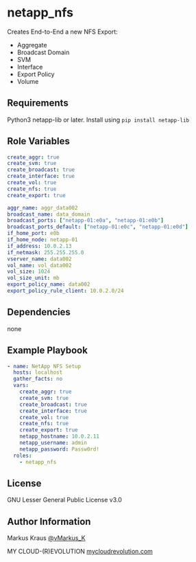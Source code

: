netapp_nfs
=========

Creates End-to-End a new NFS Export:

* Aggregate
* Broadcast Domain
* SVM
* Interface
* Export Policy 
* Volume

Requirements
------------

Python3 netapp-lib or later. Install using ```pip install netapp-lib```

Role Variables
--------------

```yaml
create_aggr: true
create_svm: true
create_broadcast: true
create_interface: true
create_vol: true
create_nfs: true
create_export: true

aggr_name: aggr_data002
broadcast_name: data_domain
broadcast_ports: ["netapp-01:e0a", "netapp-01:e0b"]
broadcast_ports_default: ["netapp-01:e0c", "netapp-01:e0d"]
if_home_port: e0b
if_home_node: netapp-01
if_address: 10.0.2.13
if_netmask: 255.255.255.0
vserver_name: data002
vol_name: vol_data002
vol_size: 1024
vol_size_unit: mb
export_policy_name: data002
export_policy_rule_client: 10.0.2.0/24
```

Dependencies
------------

none

Example Playbook
----------------

```yaml
- name: NetApp NFS Setup
  hosts: localhost
  gather_facts: no
  vars:
    create_aggr: true
    create_svm: true
    create_broadcast: true
    create_interface: true
    create_vol: true
    create_nfs: true
    create_export: true
    netapp_hostname: 10.0.2.11
    netapp_username: admin
    netapp_password: Passw0rd!
  roles:
    - netapp_nfs
```

License
-------

GNU Lesser General Public License v3.0

Author Information
------------------

Markus Kraus [@vMarkus_K](https://twitter.com/vMarkus_K)

MY CLOUD-(R)EVOLUTION [mycloudrevolution.com](http://mycloudrevolution.com/)